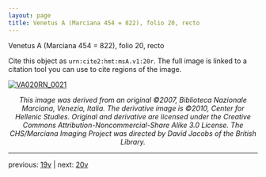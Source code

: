 ```yaml
---
layout: page
title: Venetus A (Marciana 454 = 822), folio 20, recto
---
```


Venetus A (Marciana 454 = 822), folio 20, recto

Cite this object as `urn:cite2:hmt:msA.v1:20r`.  The full image is linked to a citation tool you can use to cite regions of the image.

[![VA020RN_0021](http://www.homermultitext.org/iipsrv?IIIF=/project/homer/pyramidal/deepzoom/hmt/vaimg/2017a/VA020RN_0021.tif/full/800,/0/default.jpg)](http://www.homermultitext.org/ict2/?urn=urn:cite2:hmt:vaimg.2017a:VA020RN_0021) 

<p style="text-align: center; font-style: italic;">This image was derived from an original ©2007, Biblioteca Nazionale Marciana, Venezia, Italia. The derivative image is ©2010, Center for Hellenic Studies. Original and derivative are licensed under the Creative Commons Attribution-Noncommercial-Share Alike 3.0 License. The CHS/Marciana Imaging Project was directed by David Jacobs of the British Library.</p>

---

previous: [19v](../19v/) | next: [20v](../20v/)